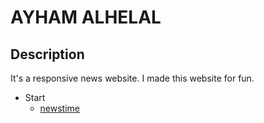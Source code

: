 # AYHAM ALHELAL

## Description

It's a responsive news website. I made this website for fun.

- Start
  - [newstime](https://ayhamalhelal.github.io/newstime/index.html)
